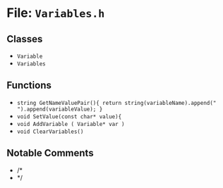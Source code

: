 # File: `Variables.h`

## Classes

- `Variable`
- `Variables`

## Functions

- `string GetNameValuePair(){ return string(variableName).append(" ").append(variableValue); }`
- `void SetValue(const char* value){`
- `void AddVariable ( Variable* var )`
- `void ClearVariables()`

## Notable Comments

- /*
- */
